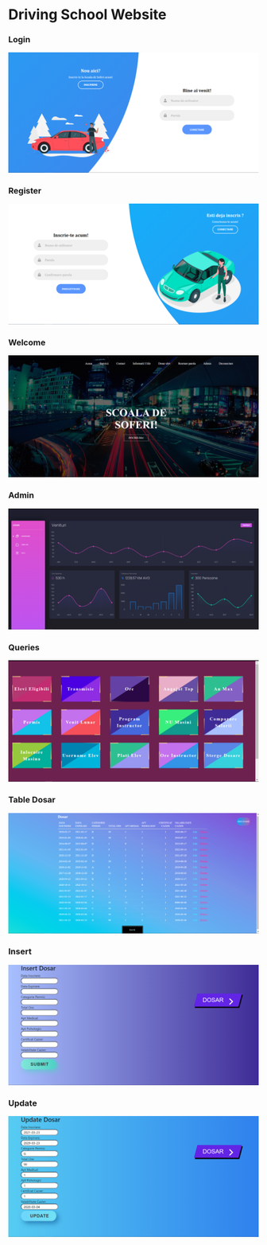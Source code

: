 # Driving School Website
### Login
![alt text](https://github.com/dianavintila/Driving-School-Website/blob/main/Screenshot%20(2721).png)
### Register
![alt text](https://github.com/dianavintila/Driving-School-Website/blob/main/Screenshot%20(2722).png)
### Welcome
![alt text](https://github.com/dianavintila/Driving-School-Website/blob/main/Screenshot%20(2753).png)
### Admin
![alt text](https://github.com/dianavintila/Driving-School-Website/blob/main/Screenshot%20(2758).png)

### Queries
![alt text](https://github.com/dianavintila/Driving-School-Website/blob/main/Screenshot%20(2767).png)
### Table Dosar
![alt text](https://github.com/dianavintila/Driving-School-Website/blob/main/Screenshot%20(2724).png)
### Insert
![alt text](https://github.com/dianavintila/Driving-School-Website/blob/main/Screenshot%20(2725).png)
### Update
![alt text](https://github.com/dianavintila/Driving-School-Website/blob/main/Screenshot%20(2726).png)

